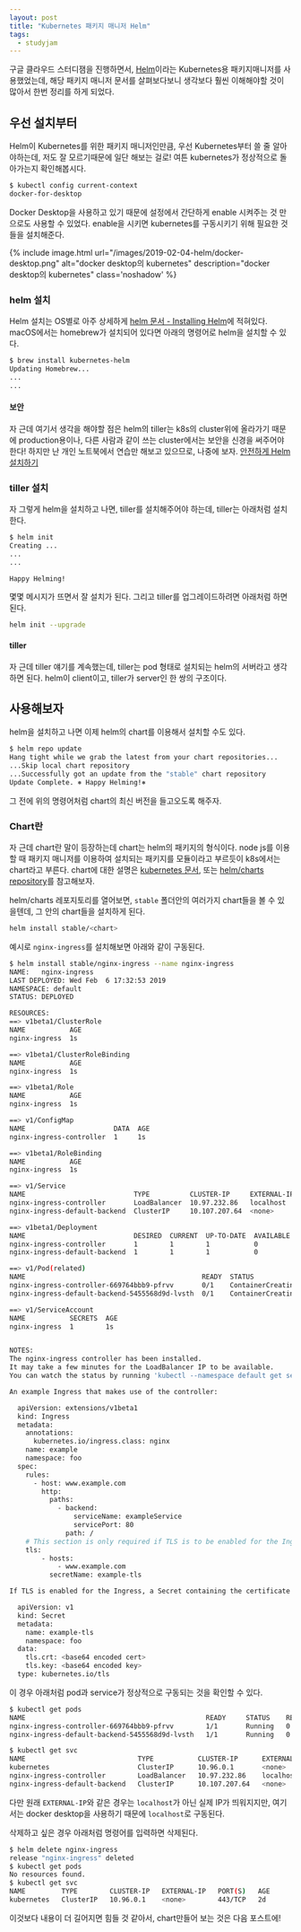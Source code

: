 ```yaml
---
layout: post
title: "Kubernetes 패키지 매니저 Helm"
tags:
  - studyjam
---
```


구글 클라우드 스터디잼을 진행하면서, [Helm](https://helm.sh)이라는 Kubernetes용 패키지매니저를 사용했었는데, 해당 패키지 매니저 문서를 살펴보다보니 생각보다 훨씬 이해해야할 것이 많아서 한번 정리를 하게 되었다.

## 우선 설치부터

Helm이 Kubernetes를 위한 패키지 매니저인만큼, 우선 Kubernetes부터 쓸 줄 알아야하는데, 저도 잘 모르기때문에 일단 해보는 걸로! 여튼 kubernetes가 정상적으로 돌아가는지 확인해봅시다.

```bash
$ kubectl config current-context
docker-for-desktop
```

Docker Desktop을 사용하고 있기 때문에 설정에서 간단하게 enable 시켜주는 것 만으로도 사용할 수 있었다. enable을 시키면 kubernetes를 구동시키기 위해 필요한 것들을 설치해준다.

{% include image.html url="/images/2019-02-04-helm/docker-desktop.png" alt="docker desktop의 kubernetes" description="docker desktop의 kubernetes" class='noshadow' %}

### helm 설치

Helm 설치는 OS별로 아주 상세하게 [helm 문서 - Installing Helm](https://docs.helm.sh/using_helm/#installing-helm)에 적혀있다. macOS에서는 homebrew가 설치되어 있다면 아래의 명령어로 helm을 설치할 수 있다.

```bash
$ brew install kubernetes-helm
Updating Homebrew...
...
...
```

#### 보안

자 근데 여기서 생각을 해야할 점은 helm의 tiller는 k8s의 cluster위에 올라가기 때문에 production용이나, 다른 사람과 같이 쓰는 cluster에서는 보안을 신경을 써주어야 한다! 하지만 난 개인 노트북에서 연습만 해보고 있으므로, 나중에 보자. [안전하게 Helm 설치하기](https://docs.helm.sh/using_helm/#securing-your-helm-installation)

### tiller 설치

자 그렇게 helm을 설치하고 나면, tiller를 설치해주어야 하는데, tiller는 아래처럼 설치한다.

```bash
$ helm init
Creating ...
...
...

Happy Helming!
```

몇몇 메시지가 뜨면서 잘 설치가 된다. 그리고 tiller를 업그레이드하려면 아래처럼 하면된다.

```bash
helm init --upgrade
```

#### tiller

자 근데 tiller 얘기를 계속했는데, tiller는 pod 형태로 설치되는 helm의 서버라고 생각하면 된다. helm이 client이고, tiller가 server인 한 쌍의 구조이다.

## 사용해보자

helm을 설치하고 나면 이제 helm의 chart를 이용해서 설치할 수도 있다.

```bash
$ helm repo update
Hang tight while we grab the latest from your chart repositories...
...Skip local chart repository
...Successfully got an update from the "stable" chart repository
Update Complete. ⎈ Happy Helming!⎈
```

그 전에 위의 명령어처럼 chart의 최신 버전을 들고오도록 해주자.

### Chart란

자 근데 chart란 말이 등장하는데 chart는 helm의 패키지의 형식이다. node js를 이용할 때 패키지 매니저를 이용하여 설치되는 패키지를 모듈이라고 부르듯이 k8s에서는 chart라고 부른다. chart에 대한 설명은 [kubernetes 문서](https://docs.helm.sh/developing_charts/), 또는 [helm/charts repository](https://github.com/helm/charts)를 참고해보자.

helm/charts 레포지토리를 열어보면, `stable` 폴더안의 여러가지 chart들을 볼 수 있을텐데, 그 안의 chart들을 설치하게 된다.

```bash
helm install stable/<chart>
```

예시로 `nginx-ingress`를 설치해보면 아래와 같이 구동된다.

```bash
$ helm install stable/nginx-ingress --name nginx-ingress
NAME:   nginx-ingress
LAST DEPLOYED: Wed Feb  6 17:32:53 2019
NAMESPACE: default
STATUS: DEPLOYED

RESOURCES:
==> v1beta1/ClusterRole
NAME           AGE
nginx-ingress  1s

==> v1beta1/ClusterRoleBinding
NAME           AGE
nginx-ingress  1s

==> v1beta1/Role
NAME           AGE
nginx-ingress  1s

==> v1/ConfigMap
NAME                      DATA  AGE
nginx-ingress-controller  1     1s

==> v1beta1/RoleBinding
NAME           AGE
nginx-ingress  1s

==> v1/Service
NAME                           TYPE          CLUSTER-IP     EXTERNAL-IP  PORT(S)                     AGE
nginx-ingress-controller       LoadBalancer  10.97.232.86   localhost    80:30168/TCP,443:32411/TCP  1s
nginx-ingress-default-backend  ClusterIP     10.107.207.64  <none>       80/TCP                      1s

==> v1beta1/Deployment
NAME                           DESIRED  CURRENT  UP-TO-DATE  AVAILABLE  AGE
nginx-ingress-controller       1        1        1           0          1s
nginx-ingress-default-backend  1        1        1           0          1s

==> v1/Pod(related)
NAME                                            READY  STATUS             RESTARTS  AGE
nginx-ingress-controller-669764bbb9-pfrvv       0/1    ContainerCreating  0         0s
nginx-ingress-default-backend-5455568d9d-lvsth  0/1    ContainerCreating  0         0s

==> v1/ServiceAccount
NAME           SECRETS  AGE
nginx-ingress  1        1s


NOTES:
The nginx-ingress controller has been installed.
It may take a few minutes for the LoadBalancer IP to be available.
You can watch the status by running 'kubectl --namespace default get services -o wide -w nginx-ingress-controller'

An example Ingress that makes use of the controller:

  apiVersion: extensions/v1beta1
  kind: Ingress
  metadata:
    annotations:
      kubernetes.io/ingress.class: nginx
    name: example
    namespace: foo
  spec:
    rules:
      - host: www.example.com
        http:
          paths:
            - backend:
                serviceName: exampleService
                servicePort: 80
              path: /
    # This section is only required if TLS is to be enabled for the Ingress
    tls:
        - hosts:
            - www.example.com
          secretName: example-tls

If TLS is enabled for the Ingress, a Secret containing the certificate and key must also be provided:

  apiVersion: v1
  kind: Secret
  metadata:
    name: example-tls
    namespace: foo
  data:
    tls.crt: <base64 encoded cert>
    tls.key: <base64 encoded key>
  type: kubernetes.io/tls
```

이 경우 아래처럼 pod과 service가 정상적으로 구동되는 것을 확인할 수 있다.

```bash
$ kubectl get pods
NAME                                             READY     STATUS    RESTARTS   AGE
nginx-ingress-controller-669764bbb9-pfrvv        1/1       Running   0          1m
nginx-ingress-default-backend-5455568d9d-lvsth   1/1       Running   0          1m
```

```bash
$ kubectl get svc
NAME                            TYPE           CLUSTER-IP      EXTERNAL-IP   PORT(S)                      AGE
kubernetes                      ClusterIP      10.96.0.1       <none>        443/TCP                      2d
nginx-ingress-controller        LoadBalancer   10.97.232.86    localhost     80:30168/TCP,443:32411/TCP   1m
nginx-ingress-default-backend   ClusterIP      10.107.207.64   <none>        80/TCP                       1m
```

다만 원래 `EXTERNAL-IP`와 같은 경우는 `localhost`가 아닌 실제 IP가 띄워지지만, 여기서는 docker desktop을 사용하기 때문에 `localhost`로 구동된다.

삭제하고 싶은 경우 아래처럼 명령어를 입력하면 삭제된다.

```bash
$ helm delete nginx-ingress
release "nginx-ingress" deleted
$ kubectl get pods
No resources found.
$ kubectl get svc
NAME         TYPE        CLUSTER-IP   EXTERNAL-IP   PORT(S)   AGE
kubernetes   ClusterIP   10.96.0.1    <none>        443/TCP   2d
```

이것보다 내용이 더 길어지면 힘들 것 같아서, chart만들어 보는 것은 다음 포스트에!
